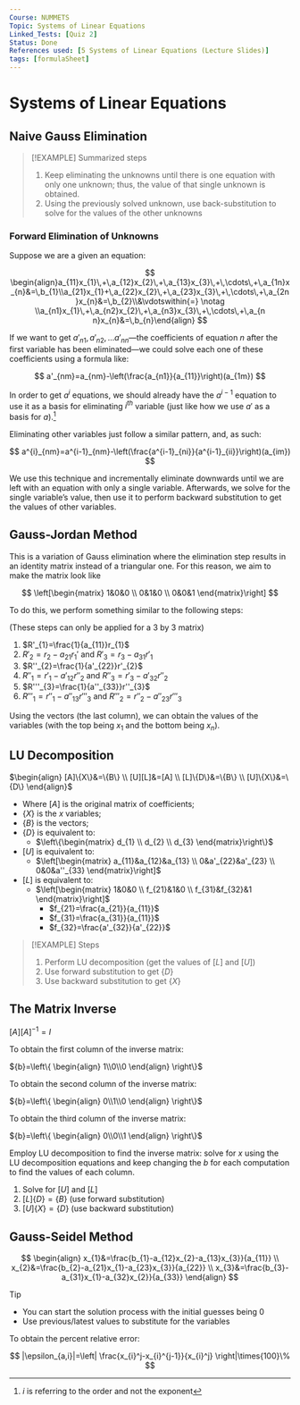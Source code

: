 ```yaml
---
Course: NUMMETS
Topic: Systems of Linear Equations
Linked_Tests: [Quiz 2]
Status: Done
References used: [5 Systems of Linear Equations (Lecture Slides)]
tags: [formulaSheet]
---
```


# Systems of Linear Equations

## Naive Gauss Elimination

> [!EXAMPLE] Summarized steps
> 1. Keep eliminating the unknowns until there is one equation with only one unknown; thus, the value of that single unknown is obtained.
> 2. Using the previously solved unknown, use back-substitution to solve for the values of the other unknowns

### Forward Elimination of Unknowns

Suppose we are a given an equation:

$$
\begin{align}a_{11}x_{1}\,+\,a_{12}x_{2}\,+\,a_{13}x_{3}\,+\,\cdots\,+\,a_{1n}x_{n}&=\,b_{1}\\a_{21}x_{1}+\,a_{22}x_{2}\,+\,a_{23}x_{3}\,+\,\cdots\,+\,a_{2n}x_{n}&=\,b_{2}\\&\vdotswithin{=} \notag \\a_{n1}x_{1}\,+\,a_{n2}x_{2}\,+\,a_{n3}x_{3}\,+\,\cdots\,+\,a_{n n}x_{n}&=\,b_{n}\end{align}
$$

If we want to get $a'_{n1},a'_{n2},\dots a'_{nn}$—the coefficients of equation $n$ after the first variable has been eliminated—we could solve each one of these coefficients using a formula like:

$$
a'_{nm}=a_{nm}-\left(\frac{a_{n1}}{a_{11}}\right)(a_{1m})
$$

In order to get $a^{i}$ equations, we should already have the $a^{i-1}$ equation to use it as a basis for eliminating $i^{th}$ variable (just like how we use $a'$ as a basis for $a$).[^i]

Eliminating other variables just follow a similar pattern, and, as such:

$$
a^{i}_{nm}=a^{i-1}_{nm}-\left(\frac{a^{i-1}_{ni}}{a^{i-1}_{ii}}\right)(a_{im})
$$

We use this technique and incrementally eliminate downwards until we are left with an equation with only a single variable. Afterwards, we solve for the single variable’s value, then use it to perform backward substitution to get the values of other variables.

## Gauss-Jordan Method

This is a variation of Gauss elimination where the elimination step results in an identity matrix instead of a triangular one. For this reason, we aim to make the matrix look like

$$
\left[\begin{matrix} 1&0&0 \\ 0&1&0 \\ 0&0&1 \end{matrix}\right]
$$

To do this, we perform something similar to the following steps:

(These steps can only be applied for a 3 by 3 matrix)

1. $R'_{1}=\frac{1}{a_{11}}r_{1}$
2. $R'_{2}=r_{2}-a_{21}r_{1}'$ and $R'_{3}=r_{3}-a_{31}r'_{1}$
3. $R''_{2}=\frac{1}{a'_{22}}r'_{2}$
4. $R''_{1}=r'_{1}-a'_{{12}}r''_{2}$ and $R''_{3}=r'_{3}-a'_{{32}}r''_{2}$
5. $R'''_{3}=\frac{1}{a''_{33}}r''_{3}$
6. $R'''_{1}=r''_{1}-a''_{{13}}r'''_{3}$ and $R'''_{2}=r''_{2}-a''_{{23}}r'''_{3}$

Using the vectors (the last column), we can obtain the values of the variables (with the top being $x_{1}$ and the bottom being $x_{n}$).

## LU Decomposition

$\begin{align} [A]\{X\}&=\{B\} \\ [U][L]&=[A] \\ [L]\{D\}&=\{B\} \\ [U]\{X\}&=\{D\} \end{align}$

- Where $[A]$ is the original matrix of coefficients;
- $\{X\}$ is the $x$ variables;
- $\{B\}$ is the vectors;
- $\{D\}$ is equivalent to:
	- $\left\{\begin{matrix} d_{1} \\ d_{2} \\ d_{3} \end{matrix}\right\}$
- $[U]$ is equivalent to:
	- $\left[\begin{matrix} a_{11}&a_{12}&a_{13} \\ 0&a'_{22}&a'_{23} \\ 0&0&a''_{33} \end{matrix}\right]$
- $[L]$ is equivalent to:
	- $\left[\begin{matrix} 1&0&0 \\ f_{21}&1&0 \\ f_{31}&f_{32}&1 \end{matrix}\right]$
		- $f_{21}=\frac{a_{21}}{a_{11}}$
		- $f_{31}=\frac{a_{31}}{a_{11}}$
		- $f_{32}=\frac{a'_{32}}{a'_{22}}$

> [!EXAMPLE] Steps
> 1. Perform LU decomposition (get the values of $[L]$ and $[U]$)
> 2. Use forward substitution to get $\{D\}$
> 3. Use backward substitution to get $\{X\}$

## The Matrix Inverse

$[A][A]^{-1}=I$

To obtain the first column of the inverse matrix:

${b}=\left\{ \begin{align} 1\\0\\0 \end{align} \right\}$

To obtain the second column of the inverse matrix:

${b}=\left\{ \begin{align} 0\\1\\0 \end{align} \right\}$

To obtain the third column of the inverse matrix:

${b}=\left\{ \begin{align} 0\\0\\1 \end{align} \right\}$

Employ LU decomposition to find the inverse matrix: solve for $x$ using the LU decomposition equations and keep changing the $b$ for each computation to find the values of each column.

1. Solve for $[U]$ and $[L]$
2. $[L]\{D\}=\{B\}$ (use forward substitution)
3. $[U]\{X\}=\{D\}$ (use backward substitution)

## Gauss-Seidel Method

$$
\begin{align} x_{1}&=\frac{b_{1}-a_{12}x_{2}-a_{13}x_{3}}{a_{11}} \\ x_{2}&=\frac{b_{2}-a_{21}x_{1}-a_{23}x_{3}}{a_{22}}  \\ x_{3}&=\frac{b_{3}-a_{31}x_{1}-a_{32}x_{2}}{a_{33}} \end{align}
$$

> [!tip]
> - You can start the solution process with the initial guesses being $0$
> - Use previous/latest values to substitute for the variables

To obtain the percent relative error:

$$
|\epsilon_{a,i}|=\left| \frac{x_{i}^j-x_{i}^{j-1}}{x_{i}^j} \right|\times{100}\%
$$

[^i]: $i$ is referring to the order and not the exponent
